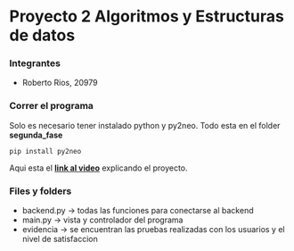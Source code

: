 # Proyecto 2 Algoritmos y Estructuras de datos

### Integrantes

- Roberto Rios, 20979

### Correr el programa

Solo es necesario tener instalado python y py2neo. Todo esta en el folder **segunda_fase**

`pip install py2neo`

Aqui esta el **[link al video](https://youtu.be/jBzRhA7xnnU)** explicando el proyecto.

### Files y folders

- backend.py -> todas las funciones para conectarse al backend
- main.py -> vista y controlador del programa
- evidencia -> se encuentran las pruebas realizadas con los usuarios y el nivel de satisfaccion
